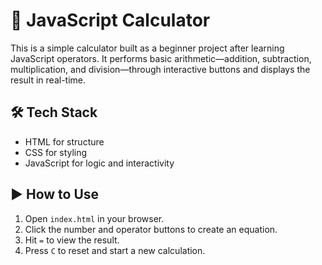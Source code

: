 # 🧮 JavaScript Calculator

This is a simple calculator built as a beginner project after learning JavaScript operators. It performs basic arithmetic—addition, subtraction, multiplication, and division—through interactive buttons and displays the result in real-time.

## 🛠️ Tech Stack

- HTML for structure  
- CSS for styling  
- JavaScript for logic and interactivity

## ▶️ How to Use

1. Open `index.html` in your browser.
2. Click the number and operator buttons to create an equation.
3. Hit `=` to view the result.
4. Press `C` to reset and start a new calculation.



